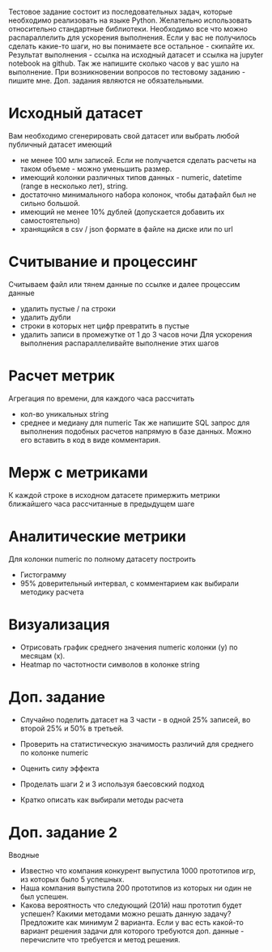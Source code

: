 Тестовое задание состоит из последовательных задач, которые необходимо реализовать на языке Python. 
Желательно использовать относительно стандартные библиотеки. Необходимо все что можно распараллелить для ускорения выполнения.
Если у вас не получилось сделать какие-то шаги, но вы понимаете все остальное - скипайте их.
Результат выполнения - ссылка на исходный датасет и ссылка на jupyter notebook на github. Так же напишите сколько часов у вас ушло на выполнение.
При возникновении вопросов по тестовому заданию - пишите мне.
Доп. задания являются не обязательными.
# Исходный датасет

Вам необходимо сгенерировать свой датасет или выбрать любой публичный датасет имеющий

*   не менее 100 млн записей. Если не получается сделать расчеты на таком объеме - можно уменьшить размер.
*   имеющий колонки различных типов данных - numeric, datetime (range в несколько лет), string.
*   достаточно минимального набора колонок, чтобы датафайл был не сильно большой.
*   имеющий не менее 10% дублей (допускается добавить их самостоятельно)
*   хранящийся в csv / json формате в файле на диске или по url	

# Считывание и процессинг

Считываем файл или тянем данные по ссылке и далее процессим данные

*   удалить пустые / na строки
*   удалить дубли
*   строки в которых нет цифр превратить в пустые
*   удалить записи в промежутке от 1 до 3 часов ночи
Для ускорения выполнения распараллеливайте выполнение этих шагов

# Расчет метрик

Агрегация по времени, для каждого часа рассчитать

*   кол-во уникальных string
*   среднее и медиану для numeric
Так же напишите SQL запрос для выполнения подобных расчетов напрямую в базе данных. Можно его вставить в код в виде комментария.
# Мерж с метриками

К каждой строке в исходном датасете примержить метрики ближайшего часа рассчитанные в предыдущем шаге

# Аналитические метрики

Для колонки numeric по полному датасету построить

*   Гистограмму
*   95% доверительный интервал, с комментарием как выбирали методику расчета

# Визуализация

*   Отрисовать график среднего значения numeric колонки (y) по месяцам (x).
* 	Heatmap по частотности символов в колонке string
# Доп. задание

* Случайно поделить датасет на 3 части - в одной 25% записей, во второй 25% и 50% в третьей.

* Проверить на статистическую значимость различий для среднего по колонке numeric
	
*   Оценить силу эффекта

*   Проделать шаги 2 и 3 используя баесовский подход

*   Кратко описать как выбирали методы расчета

# Доп. задание 2
Вводные

*   Известно что компания конкурент выпустила 1000 прототипов игр, из которых было 5 успешных.
*   Наша компания выпустила 200 прототипов из которых ни один не был успешен.
*   Какова вероятность что следующий (201й) наш прототип будет успешен? Какими методами можно решать данную задачу? Предложите как минимум 2 варианта. Если у вас есть какой-то вариант решения задачи для которого требуются доп. данные - перечислите что требуется и метод решения.



